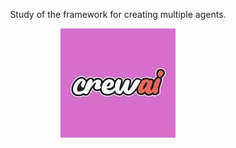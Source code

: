 <div align="center">
 


Study of the framework for creating multiple agents.

![CrewAI Logo](./assets/crewai_logo.jpg)

</div>

